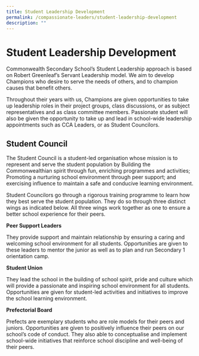 ```yaml
---
title: Student Leadership Development
permalink: /compassionate-leaders/student-leadership-development
description: ""
---
```

Student Leadership Development
==============================

Commonwealth Secondary School’s Student Leadership approach is based on Robert Greenleaf’s Servant Leadership model. We aim to develop Champions who desire to serve the needs of others, and to champion causes that benefit others.   

  

Throughout their years with us, Champions are given opportunities to take up leadership roles in their project groups, class discussions, or as subject representatives and as class committee members. Passionate student will also be given the opportunity to take up and lead in school-wide leadership appointments such as CCA Leaders, or as Student Councilors.  

Student Council
---------------

The Student Council is a student-led organisation whose mission is to represent and serve the student population by Building the Commonwealthian spirit through fun, enriching programmes and activities; Promoting a nurturing school environment through peer support; and exercising influence to maintain a safe and conducive learning environment.  

  

Student Councilors go through a rigorous training programme to learn how they best serve the student population. They do so through three distinct wings as indicated below. All three wings work together as one to ensure a better school experience for their peers.   

**Peer Support Leaders**

  

They provide support and maintain relationship by ensuring a caring and welcoming school environment for all students. Opportunities are given to these leaders to mentor the junior as well as to plan and run Secondary 1 orientation camp.  

**Student Union**

They lead the school in the building of school spirit, pride and culture which will provide a passionate and inspiring school environment for all students. Opportunities are given for student-led activities and initiatives to improve the school learning environment. 

**Prefectorial Board**

Prefects are exemplary students who are role models for their peers and juniors. Opportunities are given to positively influence their peers on our school’s code of conduct. They also able to conceptualise and implement school-wide initiatives that reinforce school discipline and well-being of their peers.